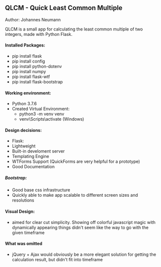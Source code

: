 ## QLCM - Quick Least Common Multiple

Author: Johannes Neumann

QLCM is a small app for calculating the least common multiple of two integers, made with Python Flask. 

#### Installed Packages:
* pip install flask
* pip install config
* pip install python-dotenv
* pip install numpy
* pip install flask-wtf
* pip install flask-bootstrap

#### Working environment:
* Python 3.7.6
* Created Virtual Environment:
  * python3 -m venv venv
  * venv\Scripts\activate (Windows)

#### Design decisions:
* Flask:
 * Lightweight
 * Built-in develoment server
 * Templating Engine 
 * WTForms Support (QuickForms are very helpful for a prototype)
 * Good Documentation

##### Bootstrap:
* Good base css infrastructure
* Quickly able to make app scalable to different screen sizes and resolutions

#### Visual Design:
* aimed for clear cut simplicity. Showing off colorful javascript magic with dynamically appearing things didn't seem like the way to go with the given timeframe

#### What was omitted
* jQuery + Ajax would obviously be a more elegant solution for getting the calculation result, but didn't fit into timeframe
